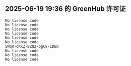 ## 2025-06-19 19:36 的 GreenHub 许可证
```
No license code
No license code
No license code
No license code
No license code
No license code
SWqR-dKKZ-B2Q2-ogC8-1DBD
No license code
No license code
No license code
```
